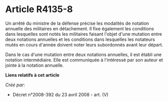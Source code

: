 # Article R4135-8

Un arrêté du ministre de la défense précise les modalités de notation annuelle des militaires en détachement. Il fixe
également les conditions dans lesquelles sont notés les militaires faisant l'objet d'une mutation entre deux notations
annuelles et les conditions dans lesquelles les notateurs mutés en cours d'année doivent noter leurs subordonnés avant leur
départ.

Dans le cas d'une mutation entre deux notations annuelles, il est établi une notation intermédiaire. Elle est communiquée à
l'intéressé par son auteur et jointe à la notation annuelle.

**Liens relatifs à cet article**

_Créé par_:

  - Décret n°2008-392 du 23 avril 2008 - art. (V)
